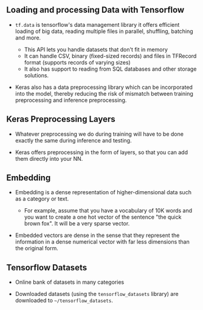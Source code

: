 Loading and processing Data with Tensorflow
--------------------------------------------
* `tf.data` is tensorflow's data management library it offers efficient loading of big data, reading multiple files in 
  parallel, shuffling, batching and more.
  - This API lets you handle datasets that don't fit in memory
  - It can handle CSV, binary (fixed-sized records) and files in TFRecord format (supports records of varying sizes)
  - It also has support to reading from SQL databases and other storage solutions.

* Keras also has a data preprocessing library which can be incorporated into the model, thereby reducing the risk
  of mismatch between training preprocessing and inference preprocessing.

Keras Preprocessing Layers
--------------------------
* Whatever preprocessing we do during training will have to be done exactly the same during inference 
  and testing.

* Keras offers preprocessing in the form of layers, so that you can add them directly into your NN.

Embedding
---------
* Embedding is a dense representation of higher-dimensional data such as a category or text.
  - For example, assume that you have a vocabulary of 10K words and you want to create a one
    hot vector of the sentence "the quick brown fox". It will be a very sparse vector.

* Embedded vectors are dense in the sense that they represent the information in a dense numerical vector
  with far less dimensions than the original form.

Tensorflow Datasets
-------------------
* Online bank of datasets in many categories

* Downloaded datasets (using the `tensorflow_datasets` library) are downloaded to `~/tensorflow_datasets`.
